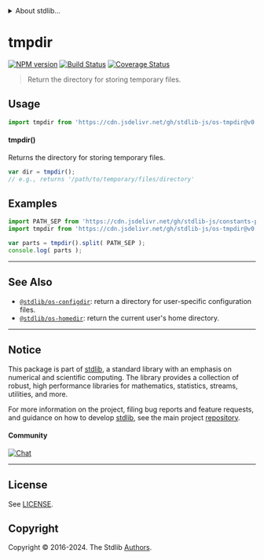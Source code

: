 <!--

@license Apache-2.0

Copyright (c) 2018 The Stdlib Authors.

Licensed under the Apache License, Version 2.0 (the "License");
you may not use this file except in compliance with the License.
You may obtain a copy of the License at

   http://www.apache.org/licenses/LICENSE-2.0

Unless required by applicable law or agreed to in writing, software
distributed under the License is distributed on an "AS IS" BASIS,
WITHOUT WARRANTIES OR CONDITIONS OF ANY KIND, either express or implied.
See the License for the specific language governing permissions and
limitations under the License.

-->


<details>
  <summary>
    About stdlib...
  </summary>
  <p>We believe in a future in which the web is a preferred environment for numerical computation. To help realize this future, we've built stdlib. stdlib is a standard library, with an emphasis on numerical and scientific computation, written in JavaScript (and C) for execution in browsers and in Node.js.</p>
  <p>The library is fully decomposable, being architected in such a way that you can swap out and mix and match APIs and functionality to cater to your exact preferences and use cases.</p>
  <p>When you use stdlib, you can be absolutely certain that you are using the most thorough, rigorous, well-written, studied, documented, tested, measured, and high-quality code out there.</p>
  <p>To join us in bringing numerical computing to the web, get started by checking us out on <a href="https://github.com/stdlib-js/stdlib">GitHub</a>, and please consider <a href="https://opencollective.com/stdlib">financially supporting stdlib</a>. We greatly appreciate your continued support!</p>
</details>

# tmpdir

[![NPM version][npm-image]][npm-url] [![Build Status][test-image]][test-url] [![Coverage Status][coverage-image]][coverage-url] <!-- [![dependencies][dependencies-image]][dependencies-url] -->

> Return the directory for storing temporary files.



<section class="usage">

## Usage

```javascript
import tmpdir from 'https://cdn.jsdelivr.net/gh/stdlib-js/os-tmpdir@v0.2.2-deno/mod.js';
```

#### tmpdir()

Returns the directory for storing temporary files.

```javascript
var dir = tmpdir();
// e.g., returns '/path/to/temporary/files/directory'
```

</section>

<!-- /.usage -->

<section class="examples">

## Examples

<!-- eslint no-undef: "error" -->

```javascript
import PATH_SEP from 'https://cdn.jsdelivr.net/gh/stdlib-js/constants-path-sep@deno/mod.js';
import tmpdir from 'https://cdn.jsdelivr.net/gh/stdlib-js/os-tmpdir@v0.2.2-deno/mod.js';

var parts = tmpdir().split( PATH_SEP );
console.log( parts );
```

</section>

<!-- /.examples -->



<!-- Section for related `stdlib` packages. Do not manually edit this section, as it is automatically populated. -->

<section class="related">

* * *

## See Also

-   <span class="package-name">[`@stdlib/os-configdir`][@stdlib/os/configdir]</span><span class="delimiter">: </span><span class="description">return a directory for user-specific configuration files.</span>
-   <span class="package-name">[`@stdlib/os-homedir`][@stdlib/os/homedir]</span><span class="delimiter">: </span><span class="description">return the current user's home directory.</span>

</section>

<!-- /.related -->

<!-- Section for all links. Make sure to keep an empty line after the `section` element and another before the `/section` close. -->


<section class="main-repo" >

* * *

## Notice

This package is part of [stdlib][stdlib], a standard library with an emphasis on numerical and scientific computing. The library provides a collection of robust, high performance libraries for mathematics, statistics, streams, utilities, and more.

For more information on the project, filing bug reports and feature requests, and guidance on how to develop [stdlib][stdlib], see the main project [repository][stdlib].

#### Community

[![Chat][chat-image]][chat-url]

---

## License

See [LICENSE][stdlib-license].


## Copyright

Copyright &copy; 2016-2024. The Stdlib [Authors][stdlib-authors].

</section>

<!-- /.stdlib -->

<!-- Section for all links. Make sure to keep an empty line after the `section` element and another before the `/section` close. -->

<section class="links">

[npm-image]: http://img.shields.io/npm/v/@stdlib/os-tmpdir.svg
[npm-url]: https://npmjs.org/package/@stdlib/os-tmpdir

[test-image]: https://github.com/stdlib-js/os-tmpdir/actions/workflows/test.yml/badge.svg?branch=v0.2.2
[test-url]: https://github.com/stdlib-js/os-tmpdir/actions/workflows/test.yml?query=branch:v0.2.2

[coverage-image]: https://img.shields.io/codecov/c/github/stdlib-js/os-tmpdir/main.svg
[coverage-url]: https://codecov.io/github/stdlib-js/os-tmpdir?branch=main

<!--

[dependencies-image]: https://img.shields.io/david/stdlib-js/os-tmpdir.svg
[dependencies-url]: https://david-dm.org/stdlib-js/os-tmpdir/main

-->

[chat-image]: https://img.shields.io/gitter/room/stdlib-js/stdlib.svg
[chat-url]: https://app.gitter.im/#/room/#stdlib-js_stdlib:gitter.im

[stdlib]: https://github.com/stdlib-js/stdlib

[stdlib-authors]: https://github.com/stdlib-js/stdlib/graphs/contributors

[cli-section]: https://github.com/stdlib-js/os-tmpdir#cli
[cli-url]: https://github.com/stdlib-js/os-tmpdir/tree/cli
[@stdlib/os-tmpdir]: https://github.com/stdlib-js/os-tmpdir/tree/main

[umd]: https://github.com/umdjs/umd
[es-module]: https://developer.mozilla.org/en-US/docs/Web/JavaScript/Guide/Modules

[deno-url]: https://github.com/stdlib-js/os-tmpdir/tree/deno
[deno-readme]: https://github.com/stdlib-js/os-tmpdir/blob/deno/README.md
[umd-url]: https://github.com/stdlib-js/os-tmpdir/tree/umd
[umd-readme]: https://github.com/stdlib-js/os-tmpdir/blob/umd/README.md
[esm-url]: https://github.com/stdlib-js/os-tmpdir/tree/esm
[esm-readme]: https://github.com/stdlib-js/os-tmpdir/blob/esm/README.md
[branches-url]: https://github.com/stdlib-js/os-tmpdir/blob/main/branches.md

[stdlib-license]: https://raw.githubusercontent.com/stdlib-js/os-tmpdir/main/LICENSE

<!-- <related-links> -->

[@stdlib/os/configdir]: https://github.com/stdlib-js/os-configdir/tree/deno

[@stdlib/os/homedir]: https://github.com/stdlib-js/os-homedir/tree/deno

<!-- </related-links> -->

</section>

<!-- /.links -->
